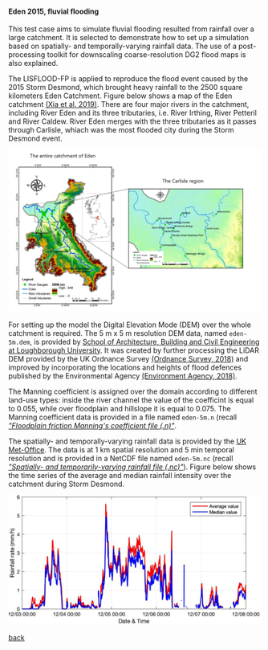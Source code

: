#### Eden 2015, fluvial flooding

This test case aims to simulate fluvial flooding resulted from rainfall over a large catchment. It is selected to demonstrate how to set up a simulation based on spatially- and temporally-varying rainfall data. The use of a post-processing toolkit for downscaling coarse-resolution DG2 flood maps is also explained. 

The LISFLOOD-FP is applied to reproduce the flood event caused by the 2015 Storm Desmond, which brought heavy rainfall to the 2500 square kilometers Eden Catchment. Figure below shows a map of the Eden catchment [(Xia et al. 2019)](https://www.sciencedirect.com/science/article/abs/pii/S030917081930243X). There are four major rivers in the catchment, including River Eden and its three tributaries, i.e. River Irthing, River Petteril and River Caldew. River Eden merges with the three tributaries as it passes through Carlisle, whiach was the most flooded city during the Storm Desmond event. 

![Image](/Figures/eden1.png)

For setting up the model the Digital Elevation Mode (DEM) over the whole catchment is required. The 5 m x 5 m resolution DEM data, named `eden-5m.dem`, is provided by [School of Architecture, Building and Civil Engineering at Loughborough University](https://www.lboro.ac.uk/departments/abce/). It was created by further processing the LiDAR DEM provided by the UK Ordnance Survey [(Ordnance Survey, 2018)](https://www.ordnancesurvey.co.uk/business-government/products/terrain-5) and improved by incorporating the locations and heights of flood defences published by the Environmental Agency [(Environment Agency, 2018)](https://data.gov.uk/dataset/8964d3f8-8273-4521-a4b9-3f0a268b6ecf/spatial-flood-defences-with-standardised-attributes). 

The Manning coefficient is assigned over the domain according to different land-use types: inside the river channel the value of the coefficint is equal to 0.055, while over floodplain and hillslope it is equal to 0.075. The Manning coefficient data is provided in a file named `eden-5m.n` (recall [*"Floodplain friction Manning's coefficient file (.n)"*](/Merewether1-7.md).

The spatially- and temporally-varying rainfall data is provided by the [UK Met-Office](https://catalogue.ceda.ac.uk/uuid/82adec1f896af6169112d09cc1174499). The data is at 1 km spatial resolution and 5 min temporal resolution and is provided in a NetCDF file named `eden-5m.nc` (recall [*"Spatially- and temporarily-varying rainfall file (.nc)"*](/Merewether1-8.md)). Figure below shows the time series of the average and median rainfall intensity over the catchment during Storm Desmond. 

![Image](/Figures/eden2.png)


[back](/LISFLOOD8.0.md)
